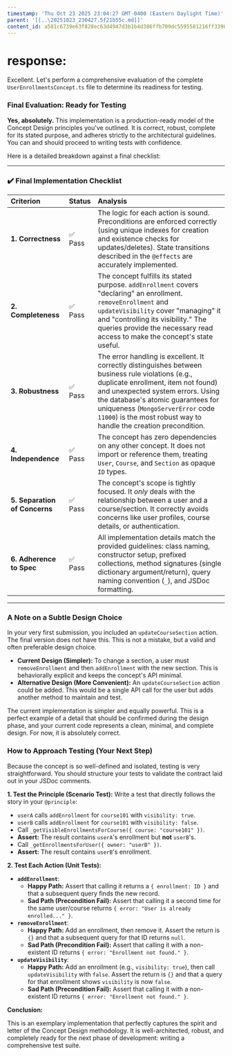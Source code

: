```yaml
---
timestamp: 'Thu Oct 23 2025 23:04:27 GMT-0400 (Eastern Daylight Time)'
parent: '[[..\20251023_230427.5f21b55c.md]]'
content_id: a581c6739e63f828ec63d4947d3b1b4d386ffb709dc5595581216ff3398e3b69
---
```


# response:

Excellent. Let's perform a comprehensive evaluation of the complete `UserEnrollmentsConcept.ts` file to determine its readiness for testing.

### Final Evaluation: Ready for Testing

**Yes, absolutely.** This implementation is a production-ready model of the Concept Design principles you've outlined. It is correct, robust, complete for its stated purpose, and adheres strictly to the architectural guidelines. You can and should proceed to writing tests with confidence.

Here is a detailed breakdown against a final checklist:

***

### ✔️ Final Implementation Checklist

| Criterion | Status | Analysis |
| :--- | :--- | :--- |
| **1. Correctness** | ✅ Pass | The logic for each action is sound. Preconditions are enforced correctly (using unique indexes for creation and existence checks for updates/deletes). State transitions described in the `@effects` are accurately implemented. |
| **2. Completeness** | ✅ Pass | The concept fulfills its stated purpose. `addEnrollment` covers "declaring" an enrollment. `removeEnrollment` and `updateVisibility` cover "managing" it and "controlling its visibility." The queries provide the necessary read access to make the concept's state useful. |
| **3. Robustness** | ✅ Pass | The error handling is excellent. It correctly distinguishes between business rule violations (e.g., duplicate enrollment, item not found) and unexpected system errors. Using the database's atomic guarantees for uniqueness (`MongoServerError` code `11000`) is the most robust way to handle the creation precondition. |
| **4. Independence** | ✅ Pass | The concept has zero dependencies on any other concept. It does not import or reference them, treating `User`, `Course`, and `Section` as opaque `ID` types. |
| **5. Separation of Concerns** | ✅ Pass | The concept's scope is tightly focused. It *only* deals with the relationship between a user and a course/section. It correctly avoids concerns like user profiles, course details, or authentication. |
| **6. Adherence to Spec** | ✅ Pass | All implementation details match the provided guidelines: class naming, constructor setup, prefixed collections, method signatures (single dictionary argument/return), query naming convention (`_`), and JSDoc formatting. |

***

### A Note on a Subtle Design Choice

In your very first submission, you included an `updateCourseSection` action. The final version does not have this. This is not a mistake, but a valid and often preferable design choice.

* **Current Design (Simpler):** To change a section, a user must `removeEnrollment` and then `addEnrollment` with the new section. This is behaviorally explicit and keeps the concept's API minimal.
* **Alternative Design (More Convenient):** An `updateCourseSection` action could be added. This would be a single API call for the user but adds another method to maintain and test.

The current implementation is simpler and equally powerful. This is a perfect example of a detail that should be confirmed during the design phase, and your current code represents a clean, minimal, and complete design. For now, it is absolutely correct.

### How to Approach Testing (Your Next Step)

Because the concept is so well-defined and isolated, testing is very straightforward. You should structure your tests to validate the contract laid out in your JSDoc comments.

**1. Test the Principle (Scenario Test):**
Write a test that directly follows the story in your `@principle`:

* `userA` calls `addEnrollment` for `course101` with `visibility: true`.
* `userB` calls `addEnrollment` for `course101` with `visibility: false`.
* Call `_getVisibleEnrollmentsForCourse({ course: "course101" })`.
* **Assert:** The result contains `userA`'s enrollment but **not** `userB`'s.
* Call `_getEnrollmentsForUser({ owner: "userB" })`.
* **Assert:** The result contains `userB`'s enrollment.

**2. Test Each Action (Unit Tests):**

* **`addEnrollment`**:
  * **Happy Path:** Assert that calling it returns a `{ enrollment: ID }` and that a subsequent query finds the new record.
  * **Sad Path (Precondition Fail):** Assert that calling it a second time for the same user/course returns `{ error: "User is already enrolled..." }`.
* **`removeEnrollment`**:
  * **Happy Path:** Add an enrollment, then remove it. Assert the return is `{}` and that a subsequent query for that ID returns `null`.
  * **Sad Path (Precondition Fail):** Assert that calling it with a non-existent ID returns `{ error: "Enrollment not found." }`.
* **`updateVisibility`**:
  * **Happy Path:** Add an enrollment (e.g., `visibility: true`), then call `updateVisibility` with `false`. Assert the return is `{}` and that a query for that enrollment shows `visibility` is now `false`.
  * **Sad Path (Precondition Fail):** Assert that calling it with a non-existent ID returns `{ error: "Enrollment not found." }`.

**Conclusion:**

This is an exemplary implementation that perfectly captures the spirit and letter of the Concept Design methodology. It is well-architected, robust, and completely ready for the next phase of development: writing a comprehensive test suite.
